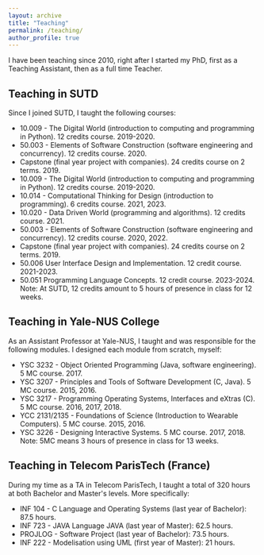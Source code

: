 ```yaml
---
layout: archive
title: "Teaching"
permalink: /teaching/
author_profile: true
---
```



I have been teaching since 2010, right after I started my PhD, first as a Teaching Assistant, then as a full time Teacher.

## Teaching in SUTD
Since I joined SUTD, I taught the following courses:
- 10.009 - The Digital World (introduction to computing and programming in Python). 12 credits course. 2019-2020.
- 50.003 - Elements of Software Construction (software engineering and concurrency). 12 credits course. 2020.
- Capstone (final year project with companies). 24 credits course on 2 terms. 2019.
- 10.009 - The Digital World (introduction to computing and programming in Python). 12 credits course. 2019-2020.
- 10.014 - Computational Thinking for Design (introduction to programming). 6 credits course. 2021, 2023.
- 10.020 - Data Driven World (programming and algorithms). 12 credits course. 2021.
- 50.003 - Elements of Software Construction (software engineering and concurrency). 12 credits course. 2020, 2022.
- Capstone (final year project with companies). 24 credits course on 2 terms. 2019.
- 50.006 User Interface Design and Implementation. 12 credit course. 2021-2023.
- 50.051 Programming Language Concepts. 12 credit course. 2023-2024.
Note: At SUTD, 12 credits amount to 5 hours of presence in class for 12 weeks.


## Teaching in Yale-NUS College
As an Assistant Professor at Yale-NUS, I taught and was responsible for the following modules.
I designed each module from scratch, myself:
- YSC 3232 - Object Oriented Programming (Java, software engineering). 5 MC course. 2017.
- YSC 3207 - Principles and Tools of Software Development (C, Java). 5 MC course. 2015, 2016.
- YSC 3217 - Programming Operating Systems, Interfaces and eXtras (C). 5 MC course. 2016, 2017, 2018.
- YCC 2131/2135 - Foundations of Science (Introduction to Wearable Computers). 5 MC course. 2015, 2016.
- YSC 3226 - Designing Interactive Systems. 5 MC course. 2017, 2018.
Note: 5MC means 3 hours of presence in class for 13 weeks.

## Teaching in Telecom ParisTech (France)
During my time as a TA in Telecom ParisTech, I taught a total of 320 hours at both Bachelor and Master's levels.
More specifically:
- INF 104 - C Language and Operating Systems (last year of Bachelor): 87.5 hours.
- INF 723 - JAVA Language JAVA (last year of Master): 62.5 hours.
- PROJLOG - Software Project (last year of Bachelor): 73.5 hours.
- INF 222 - Modelisation using UML (first year of Master): 21 hours.
